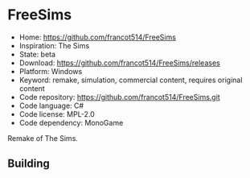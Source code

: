 # FreeSims

- Home: https://github.com/francot514/FreeSims
- Inspiration: The Sims
- State: beta
- Download: https://github.com/francot514/FreeSims/releases
- Platform: Windows
- Keyword: remake, simulation, commercial content, requires original content
- Code repository: https://github.com/francot514/FreeSims.git
- Code language: C#
- Code license: MPL-2.0
- Code dependency: MonoGame

Remake of The Sims.

## Building

